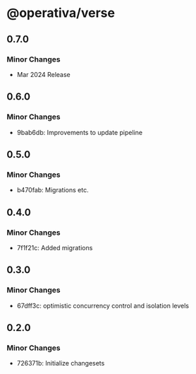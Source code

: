 # @operativa/verse

## 0.7.0

### Minor Changes

- Mar 2024 Release

## 0.6.0

### Minor Changes

- 9bab6db: Improvements to update pipeline

## 0.5.0

### Minor Changes

- b470fab: Migrations etc.

## 0.4.0

### Minor Changes

- 7f1f21c: Added migrations

## 0.3.0

### Minor Changes

- 67dff3c: optimistic concurrency control and isolation levels

## 0.2.0

### Minor Changes

- 726371b: Initialize changesets
